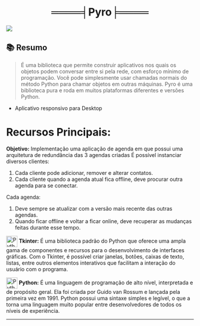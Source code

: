 <h1 align="center">
════╡Pyro╞════
</h1>

<img align="center" src="/imagens/GIF.gif">

## 📚 Resumo
> É uma biblioteca que permite construir aplicativos nos quais os objetos podem conversar entre si pela rede, com esforço mínimo de programação. Você pode simplesmente usar chamadas normais do método Python para chamar objetos em outras máquinas. Pyro é uma biblioteca pura e roda em muitos plataformas diferentes e versões Python.
- Aplicativo responsivo para Desktop 

# Recursos Principais:

**Objetivo:** Implementação uma aplicação de agenda em que possui uma arquitetura de redundância das 3 agendas criadas
É possível instanciar diversos clientes:
1) Cada cliente pode adicionar, remover e alterar contatos.
2) Cada cliente quando a agenda atual fica offline, deve procurar outra agenda para se conectar.

Cada agenda:
1) Deve sempre se atualizar com a versão mais recente das outras agendas.
2) Quando ficar offline e voltar a ficar online, deve recuperar as mudanças feitas durante esse tempo.

<img align="center" alt="Python" height="30" width="30" src="https://upload.wikimedia.org/wikipedia/commons/thumb/c/c3/Python-logo-notext.svg/935px-Python-logo-notext.svg.png"> **Tkinter:** É uma biblioteca padrão do Python que oferece uma ampla gama de componentes e recursos para o desenvolvimento de interfaces gráficas. Com o Tkinter, é possível criar janelas, botões, caixas de texto, listas, entre outros elementos interativos que facilitam a interação do usuário com o programa.

<img align="center" alt="Python" height="30" width="30" src="https://upload.wikimedia.org/wikipedia/commons/thumb/c/c3/Python-logo-notext.svg/935px-Python-logo-notext.svg.png"> **Python:** É uma linguagem de programação de alto nível, interpretada e de propósito geral. Ela foi criada por Guido van Rossum e lançada pela primeira vez em 1991. Python possui uma sintaxe simples e legível, o que a torna uma linguagem muito popular entre desenvolvedores de todos os níveis de experiência.

---

